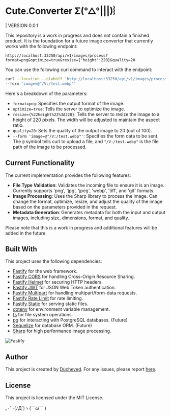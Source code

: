 # Cute.Converter Σ(°△°|||)︴

| VERSION 0.0.1

This repository is a work in progress and does not contain a finished product. It is the foundation for a future image converter that currently works with the following endpoint:

```
http://localhost:33250/api/v1/images/process?format=png&optimize=true&resize={"height":220}&quality=20
```

You can use the following curl command to interact with the endpoint:

```bash
curl --location --globoff 'http://localhost:33250/api/v1/images/process?format=png&optimize=true&resize={%22height%22%3A220}&quality=20' \
--form 'image=@"/V:/test.webp"'
```

Here's a breakdown of the parameters:

- `format=png`: Specifies the output format of the image.
- `optimize=true`: Tells the server to optimize the image.
- `resize={%22height%22%3A220}`: Tells the server to resize the image to a height of 220 pixels. The width will be adjusted to maintain the aspect ratio.
- `quality=20`: Sets the quality of the output image to 20 (out of 100).
- `--form 'image=@"/V:/test.webp"'`: Specifies the form data to be sent. The `@` symbol tells curl to upload a file, and `"/V:/test.webp"` is the file path of the image to be processed.

## Current Functionality

The current implementation provides the following features:

- **File Type Validation**: Validates the incoming file to ensure it is an image. Currently supports 'png', 'jpg', 'jpeg', 'webp', 'tiff', and 'gif' formats.
- **Image Processing**: Uses the Sharp library to process the image. Can change the format, optimize, resize, and adjust the quality of the image based on the parameters provided in the request.
- **Metadata Generation**: Generates metadata for both the input and output images, including size, dimensions, format, and quality.

Please note that this is a work in progress and additional features will be added in the future.

## Built With

This project uses the following dependencies:

- [Fastify](https://www.fastify.io/) for the web framework.
- [Fastify CORS](https://github.com/fastify/fastify-cors) for handling Cross-Origin Resource Sharing.
- [Fastify Helmet](https://github.com/fastify/fastify-helmet) for securing HTTP headers.
- [Fastify JWT](https://github.com/fastify/fastify-jwt) for JSON Web Token authentication.
- [Fastify Multipart](https://github.com/fastify/fastify-multipart) for handling multipart/form-data requests.
- [Fastify Rate Limit](https://github.com/fastify/fastify-rate-limit) for rate limiting.
- [Fastify Static](https://github.com/fastify/fastify-static) for serving static files.
- [dotenv](https://github.com/motdotla/dotenv) for environment variable management.
- [fs](https://nodejs.org/api/fs.html) for file system operations.
- [pg](https://node-postgres.com/) for interacting with PostgreSQL databases. (Future)
- [Sequelize](https://sequelize.org/) for database ORM. (Future)
- [Sharp](https://sharp.pixelplumbing.com/) for high performance image processing.

![Fastify](https://fastify.dev/img/logos/fastify-white.svg)

## Author

This project is created by [Ducheved](https://github.com/Ducheved). For any issues, please report [here](https://github.com/Ducheved/Cute.Converter/issues).

## License

This project is licensed under the MIT License. 

｡･ﾟ･(ﾉД`)ヽ(￣ω￣ )